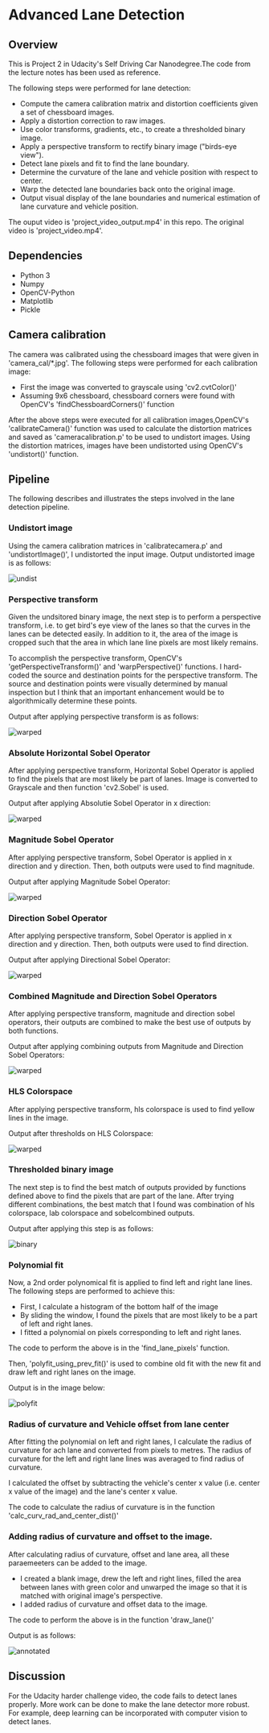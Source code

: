 # Advanced Lane Detection
## Overview
This is Project 2 in Udacity's Self Driving Car Nanodegree.The code from the lecture notes has been used as reference. 

The following steps were performed for lane detection:

* Compute the camera calibration matrix and distortion coefficients given a set of chessboard images.
* Apply a distortion correction to raw images.
* Use color transforms, gradients, etc., to create a thresholded binary image.
* Apply a perspective transform to rectify binary image ("birds-eye view").
* Detect lane pixels and fit to find the lane boundary.
* Determine the curvature of the lane and vehicle position with respect to center.
* Warp the detected lane boundaries back onto the original image.
* Output visual display of the lane boundaries and numerical estimation of lane curvature and vehicle position.

The ouput video is 'project_video_output.mp4' in this repo. The original video is 'project_video.mp4'.

## Dependencies
* Python 3
* Numpy
* OpenCV-Python
* Matplotlib
* Pickle

## Camera calibration
The camera was calibrated using the chessboard images that were given in 'camera_cal/*.jpg'. The following steps were performed for each calibration image:

* First the image was converted to grayscale using 'cv2.cvtColor()'
* Assuming 9x6 chessboard, chessboard corners were found with OpenCV's 'findChessboardCorners()' function

After the above steps were executed for all calibration images,OpenCV's 'calibrateCamera()' function was used to calculate the distortion matrices and saved as 'cameracalibration.p' to be used to undistort images. Using the distortion matrices, images have been undistorted using OpenCV's 'undistort()' function.

## Pipeline
The following describes and illustrates the steps involved in the lane detection pipeline.

### Undistort image
Using the camera calibration matrices in 'calibratecamera.p' and 'undistortImage()', I undistorted the input image. Output undistorted image is as follows:

![undist](output_images/undistortImage.jpg)


### Perspective transform
Given the undsitored binary image, the next step is to perform a perspective transform, i.e. to get bird's eye view of the lanes so that the curves in the lanes can be detected easily. In addition to it, the area of the image is cropped such that the area in which lane line pixels are most likely remains. 

To accomplish the perspective transform, OpenCV's 'getPerspectiveTransform()' and 'warpPerspective()' functions. I hard-coded the source and destination points for the perspective transform. The source and destination points were visually determined by manual inspection but I think that an important enhancement would be to algorithmically determine these points.

Output after applying perspective transform is as follows:

![warped](output_images/unWarpedImage.jpg)

### Absolute Horizontal Sobel Operator
After applying perspective transform, Horizontal Sobel Operator is applied to find the pixels that are most likely be part of lanes. Image is converted to Grayscale and then function 'cv2.Sobel' is used.

Output after applying Absolutie Sobel Operator in x direction:

![warped](output_images/absSobelImage.jpg)

### Magnitude Sobel Operator
After applying perspective transform, Sobel Operator is applied in x direction and y direction. Then, both outputs were used to find magnitude. 

Output after applying Magnitude Sobel Operator:

![warped](output_images/magSobelImage.jpg)

### Direction Sobel Operator
After applying perspective transform, Sobel Operator is applied in x direction and y direction. Then, both outputs were used to find direction. 

Output after applying Directional Sobel Operator:

![warped](output_images/dirSobelImage.jpg)

### Combined Magnitude and Direction Sobel Operators
After applying perspective transform, magnitude and direction sobel operators, their outputs are combined to make the best use of outputs by both functions.

Output after applying combining outputs from Magnitude and Direction Sobel Operators:

![warped](output_images/sobelCombinedImage.jpg)


### HLS Colorspace
After applying perspective transform, hls colorspace is used to find yellow lines in the image.

Output after thresholds on HLS Colorspace:

![warped](output_images/hlsImage.jpg)


### Thresholded binary image
The next step is to find the best match of outputs provided by functions defined above to find the pixels that are part of the lane. After trying different combinations, the best match that I found was combination of hls colorspace, lab colorspace and sobelcombined outputs. 

Output after applying this step is as follows:

![binary](output_images/binaryImage.jpg)


### Polynomial fit
Now, a 2nd order polynomical fit is applied to find left and right lane lines. The following steps are performed to achieve this:

* First, I calculate a histogram of the bottom half of the image
* By sliding the window, I found the pixels that are most likely to be a part of left and right lanes. 
* I fitted a polynomial on pixels corresponding to left and right lanes. 

The code to perform the above is in the 'find_lane_pixels' function.

Then, 'polyfit_using_prev_fit()' is used to combine old fit with the new fit and draw left and right lanes on the image.

Output is in the image below:

![polyfit](output_images/polyFitImage.jpg)

### Radius of curvature and Vehicle offset from lane center
After fitting the polynomial on left and right lanes, I calculate the radius of curvature for ach lane and converted from pixels to metres. The radius of curvature for the left and right lane lines was averaged to find radius of curvature. 

I calculated the offset by subtracting the vehicle's center x value (i.e. center x value of the image) and the lane's center x value.

The code to calculate the radius of curvature is in the function 'calc_curv_rad_and_center_dist()'


### Adding radius of curvature and offset to the image. 
After calculating radius of curvature, offset and lane area, all these paraemeeters can be added to the image. 

* I created a blank image, drew the left and right lines, filled the area between lanes with green color and unwarped the image so that it is matched with original image's perspective. 
* I added radius of curvature and offset data to the image.

The code to perform the above is in the function 'draw_lane()'

Output is as follows:

![annotated](output_images/curvatureImage.jpg)

## Discussion
For the Udacity harder challenge video, the code fails to detect lanes properly. More work can be done to make the lane detector more robust. For example, deep learning can be incorporated with computer vision to detect lanes.
